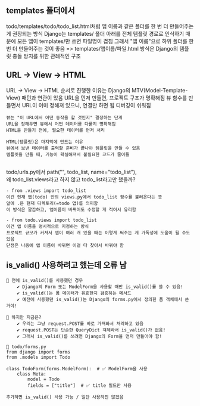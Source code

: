 ## templates 폴더에서 
todo/templates/todo/todo_list.html처럼 앱 이름과 같은 폴더를 한 번 더 만들어주는 게 권장되는 방식
Django는 templates/ 폴더 아래를 전체 템플릿 경로로 인식하기 때문에 모든 앱이 templates/만 쓰면 파일명이 겹침
그래서 "앱 이름"으로 하위 폴더를 한 번 더 만들어주는 것이 좋음
=> templates/앱이름/파일.html 방식은 Django의 템플릿 충돌 방지를 위한 관례적인 구조


## URL → View → HTML 
URL → View → HTML 순서로 진행한 이유는 Django의 MTV(Model-Template-View) 패턴과 연관이 있음
    URL을 먼저 만들면, 프로젝트 구조가 명확해짐
    뷰 함수를 만들면서 URL이 이미 정해져 있으니, 연결만 하면 됨
    디버깅이 쉬워짐

    뷰는 "이 URL에서 어떤 동작을 할 것인지" 결정하는 단계
    URL을 정해두면 뷰에서 어떤 데이터를 다룰지 명확해짐
    HTML을 만들기 전에, 필요한 데이터를 먼저 처리

    HTML(템플릿)은 마지막에 만드는 이유
    뷰에서 보낸 데이터를 출력할 준비가 끝나야 템플릿을 만들 수 있음
    템플릿을 만들 때, 기능이 확실해져서 불필요한 코드가 줄어듦



## 

todo/urls.py에서 path("", todo_list, name="todo_list"),  
왜 todo_list.views라고 하지 않고 todo_list라고만 했을까?

    - from .views import todo_list
    이건 현재 앱(todo) 안의 views.py에서 todo_list 함수를 불러온다는 뜻
    앞에 .은 현재 디렉토리(=todo 앱)를 의미함
    이 방식은 깔끔하고, 앱이름이 바뀌어도 수정할 게 적어서 유리함

    - from todo.views import todo_list
    이건 앱 이름을 명시적으로 지정하는 방식
    프로젝트 규모가 커져서 앱이 여러 개 있을 때는 이렇게 써주는 게 가독성에 도움이 될 수도 있음
    단점은 나중에 앱 이름이 바뀌면 이걸 다 찾아서 바꿔야 함


## is_valid() 사용하려고 했는데 오류 남
    📌 전에 is_valid()를 사용했던 경우
        ✔ Django의 Form 또는 ModelForm을 사용할 때만 is_valid()를 쓸 수 있음!
        ✔ is_valid()는 폼 데이터가 유효한지 검증하는 메서드
        ✔ 예전에 사용했던 is_valid()는 Django의 forms.py에서 정의한 폼 객체에서 쓴 거야!

    📌 하지만 지금은?
        ✔ 우리는 그냥 request.POST를 바로 가져와서 처리하고 있음
        ✔ request.POST는 단순한 QueryDict 객체라서 is_valid()가 없음!
        ✔ 그래서 is_valid()를 쓰려면 Django의 Form을 먼저 만들어야 함!

    📌 todo/forms.py
    from django import forms
    from .models import Todo

    class TodoForm(forms.ModelForm):  # ✅ ModelForm을 사용
        class Meta:
            model = Todo
            fields = ["title"]  # ✅ title 필드만 사용

    추가하면 is_valid() 사용 가능 / 일단 사용하진 않겠음